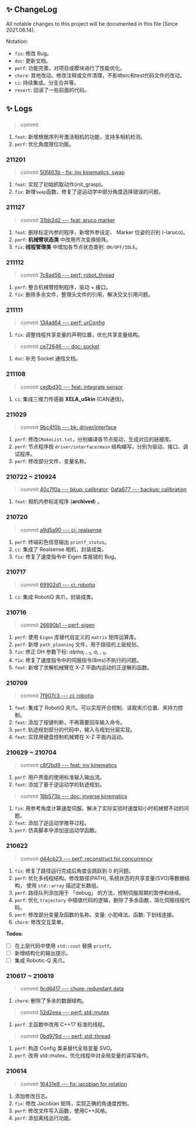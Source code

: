 ## ✨ ChangeLog
All notable changes to this project will be documented in this file (Since 2021.06.14).

Notation:
* `fix`: 修改 Bug。
* `doc`: 更新文档。
* `perf`: 功能完善。对项目或模块进行了性能优化。
* `chore`: 其他改动。修改注释或文件清理，不影响src和test代码文件的改动。
* `ci`: 持续集成。分支合并等。
* `revert`: 回滚了一些前面的代码。

<!-- The format is based on Keep a [Changelog](https://keepachangelog.com/en/1.0.0/). -->

## ✨ Logs
### 
> commit [](
)
1. `feat`: 新增根据序列号激活相机的功能，支持多相机检测。
1. `perf`: 优化角度限位功能。

### 211201
> commit [50f463b - fix: inv kinematics, swap](
)
1. `feat`: 实现了初始抓取动作(init\_grasp)。
1. `fix`: 新增`swap`函数，修复了逆运动学中部分角度选择错误的问题。

### 211127
> commit [31bb2d2 --- feat: aruco marker](
)
1. `feat`: 删除标定内参的程序，新增外参设定、 Marker 位姿的识别 (-laruco)。
1. `perf`: **机械臂状态类** 中改用齐次变换矩阵。
1. `fix`: **线程管理类** 中增加各节点状态类别: `ON/OFF/IDLE`。

### 211112
> commit [7c8ad56 --- perf: robot\_thread](
https://github.com/lazyshawn/urController/commit/7c8ad56b088e644e4645dbf36013ecdef54c57f3)
1. `perf`: 整合机械臂控制程序，驱动 + 接口。
1. `fix`: 删除多余文件，整理头文件的引用，解决交叉引用问题。

### 211111
> commit [134ad64 --- perf: urConfig](
https://github.com/lazyshawn/urController/commit/134ad647b021094a60426af57ca95c2ce6544ae5)
1. `fix`: 调整线程共享变量的声明位置，优化共享变量结构。

> commit [ce72646 --- doc: socket](
https://github.com/lazyshawn/urController/commit/ce72646b92fd85bb0c4c7ce69b68e3d567b1c581)
1. `doc`: 补充 Socket 通信文档。

### 211108
> commit [cedbd30 --- feat: integrate sensor](
https://github.com/lazyshawn/urController/commit/cedbd304aa1c3c32e67eaa89cccac29d625472ce)
1. `ci`: 集成三维力传感器 **XELA\_uSkin** (CAN通信)。

### 211029
> commit [9bc4f0b --- bk: driver/interface](
https://github.com/lazyshawn/urController/commit/9bc4f0bd6748d5445cc99e5c68188239cefda050)
1. `perf`: 修改`CMakeList.txt`，分别编译各节点驱动，生成对应的链接库。
1. `perf`: 节点程序按 `driver/interface/main` 结构编写，分别为驱动、接口、调试程序。
1. `perf`: 修改部分文件、变量名称。

### 210722 ~ 210924
> commit [40c7f0a --- bkup: calibrator](
https://github.com/lazyshawn/urController/commit/40c7f0a1fb06e95938cc8b5ed9b67d623513036e); 
[0afa677 --- backup: calibration](
https://github.com/lazyshawn/urController/commit/0afa6779a75aaa907a3f6fd38b02dcfda6c73c69)
1. `feat`: 相机内参标定程序 (**archived**) 。


### 210720
> commit [a9d5a90 --- ci: realsense](
https://github.com/lazyshawn/urController/commit/a9d5a90c2a23e44e4bea3024141de01ae20a4d42)
1. `perf`: 终端彩色信息输出 `printf_status`。
1. `ci`: 集成了 Realsense 相机，封装成类。
1. `fix`: 修复了速度指令中 Eigen 库报错的 Bug。

### 210717
> commit [69902d1 --- ci: robotiq](
https://github.com/lazyshawn/urController/commit/69902d172706a93023fd99e4f18ddc1e3d617ff5)
1. `ci`: 集成 RobotiQ 夹爪，封装成类。

### 210716
> commit [26690b1 -- perf: eigen](
https://github.com/lazyshawn/urController/commit/26690b143b7e8b56918e7c2409fe2a880a99eae4)
1. `perf`: 使用 `Eigen` 库替代自定义的 `matrix` 矩阵运算库。
1. `perf`: 新增 `path_planning` 文件，用于路径的上层规划。
1. `fix`: 修正 DH 参数下标: $alpha_{i-1}$, $a_{i-1}$。
1. `fix`: 修复了速度指令中的伺服指令(8ms)不执行的问题。
1. `feat`: 新增了求解机械臂在 X-Z 平面内运动的正逆解的函数。


### 210709
> commit [7f907c3 --- ci: robotiq](
https://github.com/lazyshawn/urController/commit/7f907c3c5a61bde9f6ae2ce623eead15ad1e9cef)
1. `feat`: 集成了 RobotiQ 夹爪。可以实现开合控制、读取夹爪位置、夹持力控制。
1. `feat`: 添加了按键判断，不再需要回车输入命令。
1. `perf`: 轨迹规划部分的代码中，输入与规划分层实现。
1. `feat`: 实现用键盘控制机械臂在 X-Z 平面内运动。

### 210629 ~ 210704
> commit [c8f2bd9 --- feat: inv kinematics](
https://github.com/lazyshawn/urController/commit/c8f2bd91e6fa93a2b79daf078d433399492fa1d3)
1. `perf`: 用户界面的使用标准输入输出流。
1. `feat`: 添加了基于逆运动学的轨迹规划。

> commit [18b573b --- doc: inverse kinematics](
https://github.com/lazyshawn/urController/commit/18b573bdc0d25c13003c38560c4a1209f8cb187b)
1. `fix`: 用参考角度计算速度伺服，解决了实际实验时速度较小时机械臂不动的问题。
1. `feat`: 添加了逆运动学推导过程。
1. `perf`: 仿真脚本中添加逆运动学函数。

### 210622
> commit [d44cb23 --- perf: reconstruct for concurrency](
https://github.com/lazyshawn/urController/commit/d44cb231d273717bc1dd01ee7cb33e45ddd82b60)
1. `fix`: 修复了路径运行完成后角度会跳跃到 0 的问题。
1. `perf`: 优化多线程结构。修改路径(PATH), 系统状态的共享变量(SVO)等数据结构，
使用 `std::array` 描述定长数组。
1. `perf`: 路径队列添加用于 「debug」 的方法，控制伺服周期的暂停和继续。
1. `perf`: 优化 `trajectory` 中插值代码的逻辑，删除了多余函数，简化伺服线程代码。
1. `perf`: 修改部分变量及函数的名称。变量: 小驼峰法。函数: 下划线连接。
1. `chore`: 修改交互菜单。

**Todos**:
* [ ] 在上层代码中使用 `std::cout` 替换 `printf`。
* [ ] 新增结构化的输出提示。
* [ ] 集成 Robotic-Q 夹爪。

### 210617 ~ 210619
> commit [9cd6417 --- chore: redundant data](
https://github.com/lazyshawn/urController/commit/9cd6417bd73d3e3f7da3dcd3176fc190c40845fa)
1. `chore`: 删除了多余的数据结构。

> commit [52d2eea --- perf: std::mutex](
https://github.com/lazyshawn/urController/commit/52d2eea5f37744a308ff5738d7bbc8db7ee1be41)
1. `perf`: 主函数中改用 C++17 标准的线程。

> commit [0bd979d --- perf: std::thread](
https://github.com/lazyshawn/urController/commit/0bd979d788751aaf8ec99529113fde5675558a27)
1. `perf`: 构造 Config 类来替代全局变量 SVO。
1. `perf`: 改用 std::mutex，优化线程中对全局变量的读写操作。


### 210614
> commit [16431e8 --- fix: jacobian for rotation](
https://github.com/lazyshawn/urController/commit/16431e873d1005f81c0eae4becbccf485270a1b2)
1. 添加修改日志。
1. `fix`: 修改 Jacobian 矩阵，实现正确的角速度控制。
1. `perf`: 修改文件写入函数，使用C++风格。
1. `perf`: 添加离线运行功能。

